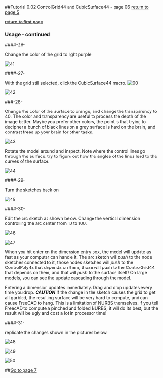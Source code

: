 ##Tutorial 0.02 ControlGrid44 and CubicSurface44 - page 06
[return to page 5](https://github.com/edwardvmills/NURBSlib_EVM/blob/gh-pages/Tutorial%200.02%20ControlGrid44%20and%20CubicSurface44%20-%20page%2005.md)

[return to first page](https://github.com/edwardvmills/NURBSlib_EVM/blob/gh-pages/Tutorial%200.02%20ControlGrid44%20and%20CubicSurface44%20-%20page%2001.md)
### Usage - continued

####-26-

Change the color of the grid to light purple

![41](https://github.com/edwardvmills/NURBSlib_EVM/blob/master/Tutorial%20Models/ControlGridd44%20and%20CubicSurface44/ControlGrid44%20and%20CubicSurface44%2041.png?raw=true)

####-27-

With the grid still selected, click the CubicSurface44 macro.
![00](https://github.com/edwardvmills/NURBSlib_EVM/blob/master/icons/CubicSurface44.png?raw=true)

![42](https://github.com/edwardvmills/NURBSlib_EVM/blob/master/Tutorial%20Models/ControlGridd44%20and%20CubicSurface44/ControlGrid44%20and%20CubicSurface44%2042.png?raw=true)

###-28-

Change the color of the surface to orange, and change the transparency to 40. The color and transparency are useful to process the depth of the image better. Maybe you prefer other colors, the point is that trying to decipher a bunch of black lines on a grey surface is hard on the brain, and contrast frees up your brain for other tasks.

![43](https://github.com/edwardvmills/NURBSlib_EVM/blob/master/Tutorial%20Models/ControlGridd44%20and%20CubicSurface44/ControlGrid44%20and%20CubicSurface44%2043.png?raw=true)

Rotate the model around and inspect. Note where the control lines go through the surface. try to figure out how the angles of the lines lead to the curves of the surface.

![44](https://github.com/edwardvmills/NURBSlib_EVM/blob/master/Tutorial%20Models/ControlGridd44%20and%20CubicSurface44/ControlGrid44%20and%20CubicSurface44%2044.png?raw=true)


####-29-

Turn the sketches back on

![45](https://github.com/edwardvmills/NURBSlib_EVM/blob/master/Tutorial%20Models/ControlGridd44%20and%20CubicSurface44/ControlGrid44%20and%20CubicSurface44%2045.png?raw=true)

####-30-

Edit the arc sketch as shown below. Change the vertical dimension controlling the arc center from 10 to 100.

![46](https://github.com/edwardvmills/NURBSlib_EVM/blob/master/Tutorial%20Models/ControlGridd44%20and%20CubicSurface44/ControlGrid44%20and%20CubicSurface44%2046.png?raw=true)

![47](https://github.com/edwardvmills/NURBSlib_EVM/blob/master/Tutorial%20Models/ControlGridd44%20and%20CubicSurface44/ControlGrid44%20and%20CubicSurface44%2047.png?raw=true)

When you hit enter on the dimension entry box, the model will update as fast as your computer can handle it. The arc sketch will _push_ to the node sketches connected to it, those nodes sketches will _push_ to the ControlPoly4s that depends on them, those will push to the ControlGrid44 that depends on them, and that will _push_ to the surface itself! On large models, you can see the update cascading through the model.

Entering a dimension updates immediately. Drag and drop updates every time you drop. **_CAUTION_** if the change in the sketch causes the grid to get all garbled, the resulting surface will be very hard to compute, and can cause FreeCAD to hang. This is a limitation of NURBS themselves. If you tell FreecAD to compute a pinched and folded NURBS, it will do its best, but the result will be ugly and cost a lot in processor time!

####-31- 

replicate the changes shown in the pictures below.

![48](https://github.com/edwardvmills/NURBSlib_EVM/blob/master/Tutorial%20Models/ControlGridd44%20and%20CubicSurface44/ControlGrid44%20and%20CubicSurface44%2048.png?raw=true)

![49](https://github.com/edwardvmills/NURBSlib_EVM/blob/master/Tutorial%20Models/ControlGridd44%20and%20CubicSurface44/ControlGrid44%20and%20CubicSurface44%2049.png?raw=true)

![50](https://github.com/edwardvmills/NURBSlib_EVM/blob/master/Tutorial%20Models/ControlGridd44%20and%20CubicSurface44/ControlGrid44%20and%20CubicSurface44%2050.png?raw=true)

##[Go to page 7](https://github.com/edwardvmills/NURBSlib_EVM/blob/gh-pages/Tutorial%200.02%20ControlGrid44%20and%20CubicSurface44%20-%20page%2007.md)

